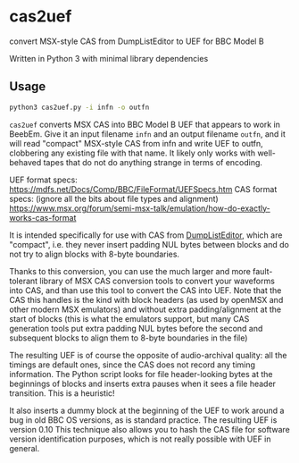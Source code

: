 # cas2uef
convert MSX-style CAS from DumpListEditor to UEF for BBC Model B

Written in Python 3 with minimal library dependencies

## Usage
```bash
python3 cas2uef.py -i infn -o outfn
```
`cas2uef` converts MSX CAS into BBC Model B UEF that appears to work in BeebEm. Give it an input filename `infn` and an output filename `outfn`, and it will read "compact" MSX-style CAS from infn and write UEF to outfn, clobbering any existing file with that name. It likely only works with well-behaved tapes that do not do anything strange in terms of encoding.

UEF format specs: https://mdfs.net/Docs/Comp/BBC/FileFormat/UEFSpecs.htm
CAS format specs: (ignore all the bits about file types and alignment) https://www.msx.org/forum/semi-msx-talk/emulation/how-do-exactly-works-cas-format

It is intended specifically for use with CAS from [DumpListEditor](https://bugfire2009.ojaru.jp/download.html#dleditor), which are "compact", i.e. they never insert padding NUL bytes between blocks and do not try to align blocks with 8-byte boundaries.

Thanks to this conversion, you can use the much larger and more fault-tolerant library of MSX CAS conversion tools to convert your waveforms into CAS, and than use this tool to convert the CAS into UEF. Note that the CAS this handles is the kind with block headers (as used by openMSX and other modern MSX emulators) and without extra padding/alignment at the start of blocks (this is what the emulators support, but many CAS generation tools put extra padding NUL bytes before the second and subsequent blocks to align them to 8-byte boundaries in the file)

The resulting UEF is of course the opposite of audio-archival quality: all the timings are default ones, since the CAS does not record any timing information. The Python script looks for file header-looking bytes at the beginnings of blocks and inserts extra pauses when it sees a file header transition. This is a heuristic!

It also inserts a dummy block at the beginning of the UEF to work around a bug in old BBC OS versions, as is standard practice. The resulting UEF is version 0.10 This technique also allows you to hash the CAS file for software version identification purposes, which is not really possible with UEF in general.
